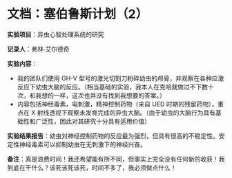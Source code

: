 # 文档：塞伯鲁斯计划（2）

**实验项目**：异虫心智处理系统的研究

**记录人**：弗林·艾尔德奇

**实验内容**：

- 我的团队们使用 GH-V 型号的激光切割刀粉碎幼虫的颅骨，并观察在各种应激反应下幼虫大脑的反应。（相当基础的实验，我本人在克哈就做过不下数十次，和我想的一样，这次也并没有找到我想要的答案。）
- 内容包括神经毒素，电刺激，精神控制药物（来自 UED 时期的残留药物），重点在 X 射线透视下观察未发育完成的异虫大脑。（由于幼虫的大脑行为具有基础性和广泛性，因此对其研究十分具有适用价值）

**实验结果报告**：幼虫对神经控制药物的反应最为强烈，但具有很高的不稳定性。安定性神经毒素可以抑制幼虫在无刺激下的神经兴奋。

**备注**：真是浪费时间！我还希望能有所不同，但事实上完全没有任何新的收获！我到底在干什么？该死该死该死，时间不多了，我必须做点什么！